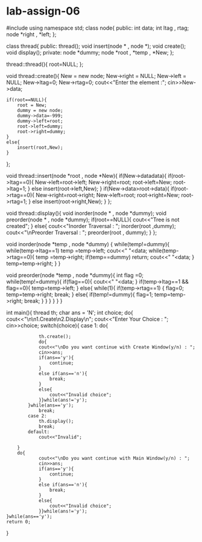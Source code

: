# lab-assign-06
#include<iostream>
using namespace std;
class node{
	public:
		int data;
		int ltag , rtag;
		node *right , *left;
};

class thread{
	public:
		thread();
		void insert(node * , node *);
		void create();
		void display();
	private:
		node *dummy;
		node *root , *temp , *New;
};

thread::thread(){
	root=NULL;
};

void thread::create(){
	New = new node;
	New->right = NULL;
	New->left = NULL;
	New->ltag=0;
	New->rtag=0;
	cout<<"Enter the element :";
	cin>>New->data;
	
	if(root==NULL){
		root = New;
		dummy = new node;
		dummy->data=-999;
		dummy->left=root;
		root->left=dummy;
		root->right=dummy;	
	}
	else{
		insert(root,New);
	}
};

void thread::insert(node *root , node *New){
	if(New->data<root->data){
		if(root->ltag==0){
			New->left=root->left;
			New->right=root;
			root->left=New;
			root->ltag=1;
		}
		else 
			insert(root->left,New);	
	}
	if(New->data>root->data){
		if(root->rtag==0){
			New->right=root->right;
			New->left=root;
			root->right=New;
			root->rtag=1;
		}
		else 
			insert(root->right,New);
	}
};

void thread::display(){
	void inorder(node * , node *dummy);
	void preorder(node * , node *dummy);
	if(root==NULL){
		cout<<"Tree is not created";
	}
	else{
		cout<<"Inorder Traversal : ";
		inorder(root ,dummy);
		cout<<"\nPreorder Traversal : ";
		preorder(root , dummy);
	}
};

void inorder(node *temp , node *dummy)
{
	while(temp!=dummy){
		while(temp->ltag==1)
			temp =temp->left;
			cout<<" "<<temp->data;
			while(temp->rtag==0){
				temp =temp->right;
				if(temp==dummy)
					return;
				cout<<" "<<temp->data;
			}
			temp=temp->right;
		}
	}

void preorder(node *temp , node *dummy){
	int flag =0;
	while(temp!=dummy){
		if(flag==0){
			cout<<" "<<temp->data;
		}
		if(temp->ltag==1 && flag==0){
			temp=temp->left;
		}
		else{
			while(1){
				if(temp->rtag==1)
					{
						flag=0;
						temp=temp->right;
						break;
					}
				else{
					if(temp!=dummy){
						flag=1;
						temp=temp->right;
						break;
					}
				}
			}
		}
	}
}

int main(){
	thread th;
	char ans = 'N';
	int choice;
	do{
		cout<<"\n\n1.Create\n2.Display\n";
		cout<<"Enter Your Choice : ";
		cin>>choice;
		switch(choice){
			case 1:
				do{
				
				th.create();
				do{
				cout<<"\nDo you want continue with Create Window(y/n) : ";
				cin>>ans;
				if(ans=='y'){
					continue;
				}
				else if(ans=='n'){
					break;
				}
				else{
					cout<<"Invalid choice";
				}}while(ans!='y');
			}while(ans=='y');
				break;
			case 2:
				th.display();
				break;
			default:
				cout<<"Invalid";
			
		}
		do{
				cout<<"\nDo you want continue with Main Window(y/n) : ";
				cin>>ans;
				if(ans=='y'){
					continue;
				}
				else if(ans=='n'){
					break;
				}
				else{
					cout<<"Invalid choice";
				}}while(ans!='y');
	}while(ans=='y');
	return 0;	
}

